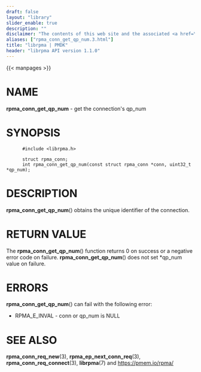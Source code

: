 ```yaml
---
draft: false
layout: "library"
slider_enable: true
description: ""
disclaimer: "The contents of this web site and the associated <a href=\"https://github.com/pmem\">GitHub repositories</a> are BSD-licensed open source."
aliases: ["rpma_conn_get_qp_num.3.html"]
title: "librpma | PMDK"
header: "librpma API version 1.1.0"
---
```

{{< manpages >}}

[comment]: <> (SPDX-License-Identifier: BSD-3-Clause)
[comment]: <> (Copyright 2020-2023, Intel Corporation)

# NAME

**rpma_conn_get_qp_num** - get the connection\'s qp_num

# SYNOPSIS

          #include <librpma.h>

          struct rpma_conn;
          int rpma_conn_get_qp_num(const struct rpma_conn *conn, uint32_t *qp_num);

# DESCRIPTION

**rpma_conn_get_qp_num**() obtains the unique identifier of the
connection.

# RETURN VALUE

The **rpma_conn_get_qp_num**() function returns 0 on success or a
negative error code on failure. **rpma_conn_get_qp_num**() does not set
\*qp_num value on failure.

# ERRORS

**rpma_conn_get_qp_num**() can fail with the following error:

-   RPMA_E\_INVAL - conn or qp_num is NULL

# SEE ALSO

**rpma_conn_req_new**(3), **rpma_ep_next_conn_req**(3),
**rpma_conn_req_connect**(3), **librpma**(7) and https://pmem.io/rpma/
